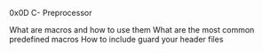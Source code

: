0x0D C- Preprocessor

What are macros and how to use them
What are the most common predefined macros
How to include guard your header files
